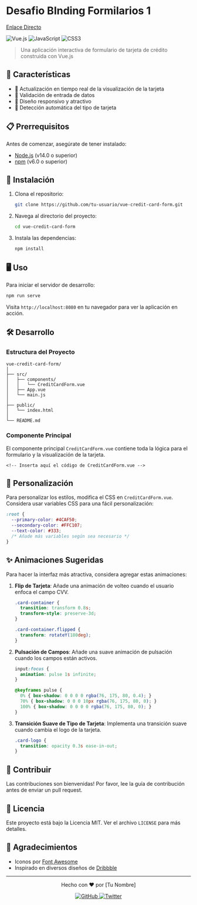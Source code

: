 # Desafio BInding Formilarios 1

[Enlace Directo](https://binding-forms1.vercel.app/)

![Vue.js](https://img.shields.io/badge/vuejs-%2335495e.svg?style=for-the-badge&logo=vuedotjs&logoColor=%234FC08D)
![JavaScript](https://img.shields.io/badge/javascript-%23323330.svg?style=for-the-badge&logo=javascript&logoColor=%23F7DF1E)
![CSS3](https://img.shields.io/badge/css3-%231572B6.svg?style=for-the-badge&logo=css3&logoColor=white)

> Una aplicación interactiva de formulario de tarjeta de crédito construida con Vue.js

## 🌟 Características

- 🔄 Actualización en tiempo real de la visualización de la tarjeta
- 📝 Validación de entrada de datos
- 🎨 Diseño responsivo y atractivo
- 🔢 Detección automática del tipo de tarjeta

## 📋 Prerrequisitos

Antes de comenzar, asegúrate de tener instalado:

- [Node.js](https://nodejs.org/) (v14.0 o superior)
- [npm](https://www.npmjs.com/) (v6.0 o superior)

## 🚀 Instalación

1. Clona el repositorio:
   ```bash
   git clone https://github.com/tu-usuario/vue-credit-card-form.git
   ```

2. Navega al directorio del proyecto:
   ```bash
   cd vue-credit-card-form
   ```

3. Instala las dependencias:
   ```bash
   npm install
   ```

## 🖥️ Uso

Para iniciar el servidor de desarrollo:

```bash
npm run serve
```

Visita `http://localhost:8080` en tu navegador para ver la aplicación en acción.

## 🛠️ Desarrollo

### Estructura del Proyecto

```
vue-credit-card-form/
│
├── src/
│   ├── components/
│   │   └── CreditCardForm.vue
│   ├── App.vue
│   └── main.js
│
├── public/
│   └── index.html
│
└── README.md
```

### Componente Principal

El componente principal `CreditCardForm.vue` contiene toda la lógica para el formulario y la visualización de la tarjeta.

```vue
<!-- Inserta aquí el código de CreditCardForm.vue -->
```

## 🎨 Personalización

Para personalizar los estilos, modifica el CSS en `CreditCardForm.vue`. Considera usar variables CSS para una fácil personalización:

```css
:root {
  --primary-color: #4CAF50;
  --secondary-color: #FFC107;
  --text-color: #333;
  /* Añade más variables según sea necesario */
}
```

## ✨ Animaciones Sugeridas

Para hacer la interfaz más atractiva, considera agregar estas animaciones:

1. **Flip de Tarjeta**: Añade una animación de volteo cuando el usuario enfoca el campo CVV.

   ```css
   .card-container {
     transition: transform 0.8s;
     transform-style: preserve-3d;
   }
   
   .card-container.flipped {
     transform: rotateY(180deg);
   }
   ```

2. **Pulsación de Campos**: Añade una suave animación de pulsación cuando los campos están activos.

   ```css
   input:focus {
     animation: pulse 1s infinite;
   }
   
   @keyframes pulse {
     0% { box-shadow: 0 0 0 0 rgba(76, 175, 80, 0.4); }
     70% { box-shadow: 0 0 0 10px rgba(76, 175, 80, 0); }
     100% { box-shadow: 0 0 0 0 rgba(76, 175, 80, 0); }
   }
   ```

3. **Transición Suave de Tipo de Tarjeta**: Implementa una transición suave cuando cambia el logo de la tarjeta.

   ```css
   .card-logo {
     transition: opacity 0.3s ease-in-out;
   }
   ```

## 🤝 Contribuir

Las contribuciones son bienvenidas! Por favor, lee la guía de contribución antes de enviar un pull request.

## 📄 Licencia

Este proyecto está bajo la Licencia MIT. Ver el archivo `LICENSE` para más detalles.

## 👏 Agradecimientos

- Iconos por [Font Awesome](https://fontawesome.com/)
- Inspirado en diversos diseños de [Dribbble](https://dribbble.com/)

---

<p align="center">
  Hecho con ❤️ por [Tu Nombre]
</p>

<p align="center">
  <a href="https://github.com/tu-usuario">
    <img src="https://img.shields.io/github/followers/tu-usuario?label=Follow&style=social" alt="GitHub">
  </a>
  <a href="https://twitter.com/tu-usuario">
    <img src="https://img.shields.io/twitter/follow/tu-usuario?style=social" alt="Twitter">
  </a>
</p>